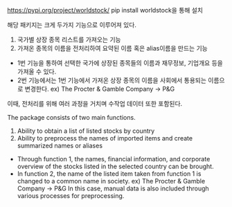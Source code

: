 https://pypi.org/project/worldstock/
pip install worldstock을 통해 설치

해당 패키지는 크게 두가지 기능으로 이루어져 있다.
1. 국가별 상장 종목 리스트를 가져오는 기능
2. 가져온 종목의 이름을 전처리하여 요약된 이름 혹은 alias이름을 만드는 기능

* 1번 기능을 통하여 선택한 국가에 상장된 종목들의 이름과 재무정보, 기업개요 등을 가져올 수 있다.
* 2번 기능에서는 1번 기능에서 가져온 상장 종목의 이름을 사회에서 통용되는 이름으로 변경한다. 
ex) The Procter & Gamble Company -> P&G 

이때, 전처리를 위해 여러 과정을 거치며 수작업 데이터 또한 포함된다. 

The package consists of two main functions.
1. Ability to obtain a list of listed stocks by country
2. Ability to preprocess the names of imported items and create summarized names or aliases

* Through function 1, the names, financial information, and corporate overview of the stocks listed in the selected country can be brought.
* In function 2, the name of the listed item taken from function 1 is changed to a common name in society.
ex) The Procter & Gamble Company -> P&G
In this case, manual data is also included through various processes for preprocessing.
